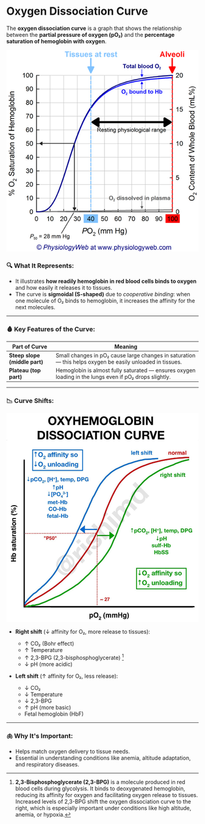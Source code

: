 # Oxygen Dissociation Curve

The **oxygen dissociation curve** is a graph that shows the relationship between the **partial pressure of oxygen (pO₂)** and the **percentage saturation of hemoglobin with oxygen**.

![Oxygen Dissociation Curve](../assets/oxyhemoglobin_dissociation_curve.jpg)

### 🔍 What It Represents:

- It illustrates **how readily hemoglobin in red blood cells binds to oxygen** and how easily it releases it to tissues.
- The curve is **sigmoidal (S-shaped)** due to _cooperative binding_: when one molecule of O₂ binds to hemoglobin, it increases the affinity for the next molecules.

---

### 🩸 Key Features of the Curve:

| Part of Curve                 | Meaning                                                                                                   |
| ----------------------------- | --------------------------------------------------------------------------------------------------------- |
| **Steep slope (middle part)** | Small changes in pO₂ cause large changes in saturation — this helps oxygen be easily unloaded in tissues. |
| **Plateau (top part)**        | Hemoglobin is almost fully saturated — ensures oxygen loading in the lungs even if pO₂ drops slightly.    |

---

### 📉 Curve Shifts:

![Oxygen Dissociation Curve](../assets/oxygen_dissociation_curve.jpg)

- **Right shift** (↓ affinity for O₂, more release to tissues):

  - ↑ CO₂ (Bohr effect)
  - ↑ Temperature
  - ↑ 2,3-BPG (2,3-bisphosphoglycerate) [^1]
  - ↓ pH (more acidic)

- **Left shift** (↑ affinity for O₂, less release):
  - ↓ CO₂
  - ↓ Temperature
  - ↓ 2,3-BPG
  - ↑ pH (more basic)
  - Fetal hemoglobin (HbF)

---

### 🫁 Why It's Important:

- Helps match oxygen delivery to tissue needs.
- Essential in understanding conditions like anemia, altitude adaptation, and respiratory diseases.

[^1]: **2,3-Bisphosphoglycerate (2,3-BPG)** is a molecule produced in red blood cells during glycolysis. It binds to deoxygenated hemoglobin, reducing its affinity for oxygen and facilitating oxygen release to tissues. Increased levels of 2,3-BPG shift the oxygen dissociation curve to the right, which is especially important under conditions like high altitude, anemia, or hypoxia.
